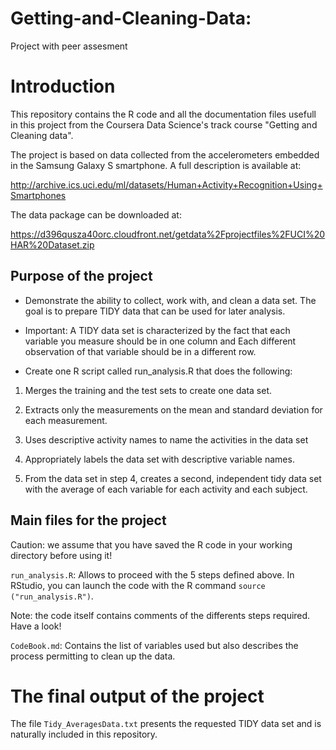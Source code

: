 # Getting-and-Cleaning-Data: 

Project with peer assesment

# Introduction 

This repository contains the R code and all the documentation files usefull in this project from the Coursera Data Science's track course "Getting and Cleaning data".

The project is based on data collected from the accelerometers embedded in the Samsung Galaxy S smartphone. A full description is available at:

http://archive.ics.uci.edu/ml/datasets/Human+Activity+Recognition+Using+Smartphones

The data package can be downloaded at:

https://d396qusza40orc.cloudfront.net/getdata%2Fprojectfiles%2FUCI%20HAR%20Dataset.zip

## Purpose of the project

- Demonstrate the ability to collect, work with, and clean a data set. The goal is to prepare TIDY data that can be used for later analysis.

- Important: A TIDY data set is characterized by the fact that each variable you measure should be in one column and Each different observation of that variable should be in a different row.

- Create one R script called run_analysis.R that does the following: 

1. Merges the training and the test sets to create one data set.

2. Extracts only the measurements on the mean and standard deviation for each measurement. 

3. Uses descriptive activity names to name the activities in the data set

4. Appropriately labels the data set with descriptive variable names. 

5. From the data set in step 4, creates a second, independent tidy data set with the average of each variable for each activity and each subject.

## Main files for the project

Caution: we assume that you have saved the R code in your working directory before using it!

`run_analysis.R`: Allows to proceed with the 5 steps defined above. In RStudio, you can launch the code with the R command `source ("run_analysis.R")`.

Note: the code itself contains comments of the differents steps required. Have a look!

`CodeBook.md`: Contains the list of variables used but also describes the process permitting to clean up the data.

# The final output of the project

The file `Tidy_AveragesData.txt` presents the requested TIDY data set and is naturally included in this repository.

